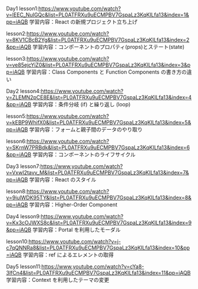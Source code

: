 Day1
lesson1:https://www.youtube.com/watch?v=lEEC_NuIGQc&list=PL0ATFRXu9uECMPBV7GspaLz3KqKILfa13&index=1&pp=iAQB
学習内容：React の新規プロジェクト立ち上げ

lesson2:https://www.youtube.com/watch?v=8KV1CBcB2Yg&list=PL0ATFRXu9uECMPBV7GspaLz3KqKILfa13&index=2&pp=iAQB
学習内容：コンポーネントのプロパティ(props)とステート(state)

lesson3:https://www.youtube.com/watch?v=ve85ejcYiZ0&list=PL0ATFRXu9uECMPBV7GspaLz3KqKILfa13&index=3&pp=iAQB
学習内容：Class Components と Function Components の書き方の違い

Day2
lesson4:https://www.youtube.com/watch?v=ZLEMN2pCE8E&list=PL0ATFRXu9uECMPBV7GspaLz3KqKILfa13&index=4&pp=iAQB
学習内容：条件分岐 (if) と繰り返し (loop)

lesson5:https://www.youtube.com/watch?v=kEBP9WhifX0&list=PL0ATFRXu9uECMPBV7GspaLz3KqKILfa13&index=5&pp=iAQB
学習内容：フォームと親子間のデータのやり取り

lesson6:https://www.youtube.com/watch?v=SKrnW7PRBdk&list=PL0ATFRXu9uECMPBV7GspaLz3KqKILfa13&index=6&pp=iAQB
学習内容：コンポーネントのライフサイクル

Day3
lesson7:https://www.youtube.com/watch?v=VxwI2tavv_M&list=PL0ATFRXu9uECMPBV7GspaLz3KqKILfa13&index=7&pp=iAQB
学習内容：React のスタイル

lesson8:https://www.youtube.com/watch?v=9iulWDK95TY&list=PL0ATFRXu9uECMPBV7GspaLz3KqKILfa13&index=8&pp=iAQB
学習内容：Higher-Order Component

Day4
lesson9:https://www.youtube.com/watch?v=Kx3cOJWXS8c&list=PL0ATFRXu9uECMPBV7GspaLz3KqKILfa13&index=9&pp=iAQB
学習内容：Portal を利用したモーダル

lesson10:https://www.youtube.com/watch?v=j-c7qQNNRa8&list=PL0ATFRXu9uECMPBV7GspaLz3KqKILfa13&index=10&pp=iAQB
学習内容：ref によるエレメントの取得

Day5
lesson11:https://www.youtube.com/watch?v=cYa8-3lfCn4&list=PL0ATFRXu9uECMPBV7GspaLz3KqKILfa13&index=11&pp=iAQB
学習内容：Context を利用したテーマの変更
